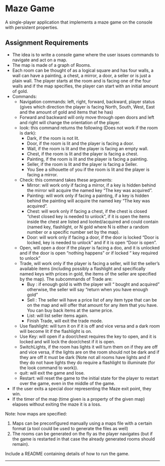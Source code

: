 Maze Game
==============================

A single-player application that implements a maze game on the console with persistent properties.

Assignment Requirements
------------

* The idea is to write a console game where the user issues commands to navigate and act on a map.
* The map is made of a graph of Rooms.
* Each room can be thought of as a logical square and has four walls, a wall can have a painting, a chest, a
  mirror, a door, a seller or is just a plain wall. The player starts at the <Start> room and is facing one of the four
  walls and if the map specifies, the player can start with an initial amount of gold.
* Commands:
    * Navigation commands: left, right, forward, backward, player status (gives which direction the player is
      facing North, South, West, East and the amount of gold and items that he has)
    * Forward and backward will only move through open doors and left and right will change the orientation of
      the player.
    * look: this command returns the following (Does not work if the room is dark):
        * Dark, if the room is not lit.
        * Door, if the room is lit and the player is facing a door.
        * Wall, if the room is lit and the player is facing an empty wall.
        * Chest, if the room is lit and the player is facing a chest.
        * Painting, if the room is lit and the player is facing a painting.
        * Seller, if the room is lit and the player is facing a Seller.
        * You See a silhouette of you if the room is lit and the player is facing a mirror.
    * Check: this command takes these arguments:
        * Mirror: will work only if facing a mirror, if a key is hidden behind the mirror will acquire the named
          key “The <name> key was acquired”.
        * Painting: will work only if facing a painting, if a key is hidden behind the painting will acquire the
          named key “The <name> key was acquired”.
        * Chest: will work only if facing a chest, if the chest is closed “chest closed <name> key is needed
          to unlock”, if it is open the items inside the chest are listed and looted/acquired and could contain
          (named key, flashlight, or N gold where N is either a random number or a specific number set by
          the map).
        * Door: will work only if facing a door, if the door is locked “Door is locked, <name> key is needed
          to unlock” and if it is open “Door is open”.
    * Open, will open a door if the player is facing a doo, and it is unlocked and if the door is open “nothing
      happens” or if locked “<named> key required to unlock”
    * Trade, will work only if the player is facing a seller, will list the seller’s available items (including possibly
      a flashlight and specifically named keys with prices in gold, the items of the seller are specified by the
      map). The subcommands of Trade are:
        * Buy <item>: if enough gold is with the player will “<item> bought and acquired” otherwise, the
          seller will say “return when you have enough gold”
        * Sell <Item>: The seller will have a price list of any item type that can be on the map and will offer
          that amount for any item that you have. You can buy back items at the same price.
        * List: will list seller items again.
        * Finish Trade, will exit the trade mode.
    * Use flashlight: will turn it on if it is off and vice versa and a dark room will become lit if the flashlight is
      on.
    * Use <name> Key: will open if a door/chest requires the <name> key to open, and it is locked and will lock
      the door/chest if it is open.
    * SwitchLights, if the room has lights it will turn them on if they are off and vice versa, if the lights are on
      the room should not be dark and if they are off it must be dark (Note not all rooms have lights and if they
      do not have lights they do require a flashlight to illuminate (for the look command to work)).
    * quit: will exit the game and lose.
    * Restart: will reset the game to the initial state for the player to restart over the game, even in the middle
      of the game.
* If the user exits a special door representing the Maze exit point, they win.
* If the timer of the map (time given is a property of the given map) elapses without exiting the maze it is a loss.

Note: how maps are specified:

1. Maps can be preconfigured manually using a maps file with a certain format (a tool could be used to generate
   the files as well)
2. The rooms can be generated on the fly as the player navigates (but if the game is restarted in that case the
   already generated rooms should remain).

Include a README containing details of how to run the game.


--------